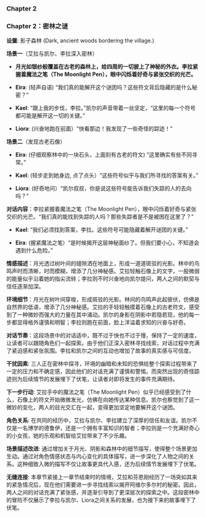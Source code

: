 ### Chapter 2

### Chapter 2：密林之谜

**设置**: 影子森林 (Dark, ancient woods bordering the village.)

**场景一**（艾拉与凯尔、李拉深入密林）
- **月光如银纱般覆盖在古老的森林上，给四周的一切披上了神秘的外衣。李拉紧握着魔法之笔（The Moonlight Pen），眼中闪烁着好奇与紧张交织的光芒。**

- **Eira**: (轻声自语) “我们真的能解开这个谜团吗？这些符文背后隐藏的是什么秘密？”
- **Kael**: “跟上我的步伐，李拉。”凯尔的声音带着一丝坚定，“这里的每一个符号都可能是解开这一切的关键。”
- **Liora**: (兴奋地跑在前面）“快看那边！我发现了一些奇怪的踪迹！”

**场景二**（发现古老石像）
- **Eira**: (仔细观察林中的一块石头，上面刻有古老的符文) “这里确实有些不同寻常。”
- **Kael**: (轻步走到她身边, 点了点头）“这些符号似乎与我们所寻找的答案有关。”
- **Liora**: (好奇地问）“凯尔叔叔，你是说这些符号能告诉我们失踪的人的去向吗？”

**对话内容**：李拉紧握着魔法之笔（The Moonlight Pen），眼中闪烁着好奇与紧张交织的光芒。“我们真的能找到失踪的人吗？那些失踪者是不是被困在这里了？”
- **Kael**: “我们必须找到答案，李拉。这些符号可能隐藏着解开谜团的关键。”
- **Eira**: (握紧魔法之笔）“是时候揭开这层神秘面纱了。但我们要小心，不知道会遇到什么危险。”

**情感描述**：月光透过树叶间的缝隙洒在地面上，形成一道道斑驳的光影。林中的鸟鸣声时而清晰，时而模糊，增添了几分神秘感。艾拉轻触石像上的文字，一股微弱的能量似乎沿着她的指尖流转；李拉则不时兴奋地向凯尔提问，两人之间的默契与信任逐渐加深。

**环境细节**：月光在树叶间穿梭，形成斑驳的光影。林间的鸟鸣声此起彼伏，仿佛是自然界的低语，增添了几分神秘感。艾拉的手轻轻触摸着石像上的古老符文，感受到了一种微妙而强大的力量在其中涌动。凯尔的身影在阴影中若隐若现，他的每一步都显得格外谨慎和明智；李拉则跑在前面，脸上洋溢着求知的兴奋与好奇。

**对话节奏**：这段场景中的对话适中，既不过于快也不过于慢，保持了一定的速度，让读者可以跟随角色们一起探索。由于他们正深入密林寻找线索，对话过程中充满了紧迫感和紧张氛围。李拉和凯尔之间的互动也增加了故事的真实感与可信度。

**干扰因素**: 三人正在密林中探寻，环境的幽暗和未知的恐惧给整个探索过程带来了一定的压力和不确定感，因此他们的对话充满了谨慎和警惕。而突然出现的奇怪踪迹则为后续情节的发展埋下了伏笔，让读者对即将发生的事件充满期待。

**下一步行动**: 艾拉手中的魔法之笔（The Moonlight Pen）似乎已经感受到了什么，石像上的符文开始微微发光，仿佛在向她传达某种信息。凯尔也察觉到了这一微妙的变化，两人的目光交汇在一起，变得更加坚定地要解开这个谜团。

**角色关系**: 在共同的经历中，艾拉与凯尔、李拉建立了深厚的信任和友谊。凯尔不仅是一名博学的德鲁伊，还是一个拥有丰富知识的智者；李拉则是一个充满好奇心的小女孩，她的乐观和机智给艾拉带来了不少乐趣。

**场景描述改进**: 通过增加关于月光、阴影和森林中的细节描写，使得整个场景更加生动。通过对角色情感状态与内心变化的具体描写，进一步深化了人物之间的关系。这种细致入微的描写不仅让故事更具代入感，还为后续情节发展埋下了伏笔。

**无缝连接**: 本章节紧接上一章节结束时的情境，艾拉和芬恩刚经历了一场突如其来的紧急情况后，现在他们需要进一步寻找线索以揭开阿维尔多尔村的秘密。因此，两人之间的对话充满了紧张感，并逐渐引导到了更深层次的探索之中。这段密林中的冒险不仅展示了李拉与凯尔、Liora之间关系的发展，也为接下来的故事埋下了伏笔。